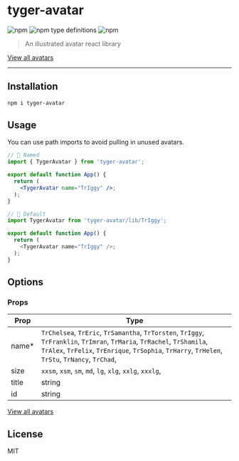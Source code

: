 # tyger-avatar

![npm](https://img.shields.io/npm/v/tyger-avatar) ![npm type definitions](https://img.shields.io/npm/types/tyger-avatar) ![npm](https://img.shields.io/npm/dm/tyger-avatar)

> An illustrated avatar react library

[View all avatars](https://ivstudio.github.io/tyger-avatar-wiki/)

---

## Installation

```bash
npm i tyger-avatar
```

## Usage

You can use path imports to avoid pulling in unused avatars.

```jsx
// 🐌 Named
import { TygerAvatar } from 'tyger-avatar';

export default function App() {
  return (
    <TygerAvatar name="TrIggy" />;
  );
}
```

```js
// 🚀 Default
import TygerAvatar from 'tyger-avatar/lib/TrIggy';

export default function App() {
  return (
    <TygerAvatar name="TrIggy" />;
  );
}
```

## Options

### Props

| Prop   | Type                                                                                                                                                                                                                       |
| ------ | -------------------------------------------------------------------------------------------------------------------------------------------------------------------------------------------------------------------------- |
| name\* | `TrChelsea`, `TrEric`, `TrSamantha`, `TrTorsten`, `TrIggy`, `TrFranklin`, `TrImran`, `TrMaria`, `TrRachel`, `TrShamila`, `TrAlex`, `TrFelix`, `TrEnrique`, `TrSophia`, `TrHarry`, `TrHelen`, `TrStu`, `TrNancy`, `TrChad`, |
| size   | `xxsm`, `xsm`, `sm`, `md`, `lg`, `xlg`, `xxlg`, `xxxlg`,                                                                                                                                                                   |
| title  | string                                                                                                                                                                                                                     |
| id     | string                                                                                                                                                                                                                     |

[View all avatars](https://ivstudio.github.io/tyger-avatar-wiki/)

## License

MIT
